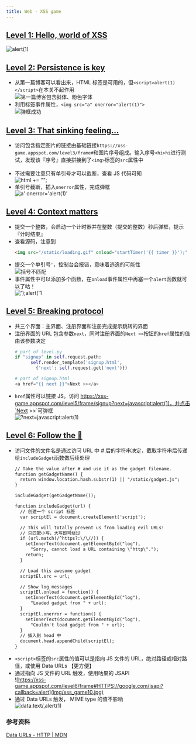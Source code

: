 ```yaml
---
title: Web - XSS game
---
```


## [Level 1: Hello, world of XSS](https://xss-game.appspot.com/level1)

![<script>alert(1)</script>](img/xss_game01.jpg)

## [Level 2: Persistence is key](https://xss-game.appspot.com/level2)

- 从第一篇博客可以看出来，HTML 标签是可用的，但`<script>alert(1)</script>`在本关不起作用<br>
![第一篇博客包含斜体、粉色字体](img/xss_game02.jpg)
- 利用标签事件属性，`<img src="a" onerror="alert(1)">`<br>
![弹框成功](img/xss_game03.jpg)

## [Level 3: That sinking feeling...](https://xss-game.appspot.com/level3)

- 访问包含指定图片的链接由基础链接`https://xss-game.appspot.com/level3/frame#`和图片序号组成。输入序号`<hi>hi`进行测试，发现该『序号』直接拼接到了`<img>`标签的`src`属性中<br>
![<img src="/static/level3/cloud<h1>hi.jpg">](img/xss_game04.jpg)
- 不过需要注意只有单引号才可以截断，查看 JS 代码可知<br>
![html += "<img src='/static/level3/cloud" + num + ".jpg' />";](img/xss_game05.jpg)
- 单引号截断，插入`onerror`属性，完成弹框<br>
![a' onerror='alert(1)'](img/xss_game06.jpg)

## [Level 4: Context matters](https://xss-game.appspot.com/level4)

- 提交一个整数，会启动一个计时器并在整数（提交的整数）秒后弹框，提示『计时结束』
- 查看源码，注意到
  ```html
  <img src="/static/loading.gif" onload="startTimer('{{ timer }}');" />
  ```
- 提交一个单引号`'`，控制台会报错，意味着逃逸的可能性<br>
![括号不匹配](img/xss_game07.jpg)
- 事件属性中可以添加多个函数，在`onload`事件属性中再塞一个`alert`函数就可以了咕！<br>
![');alert('1](img/xss_game08.jpg)

## [Level 5: Breaking protocol](https://xss-game.appspot.com/level5)

- 共三个界面：主界面、注册界面和注册完成提示跳转的界面
- 注册界面的 URL 包含参数`next`，同时注册界面的`Next >>`按钮的`href`属性的值由该参数决定
  ```py
  # part of level.py
  if "signup" in self.request.path:
        self.render_template('signup.html',
          {'next': self.request.get('next')})

  # part of signup.html
  <a href="{{ next }}">Next >></a>
  ```
- `href`属性可以链接 JS。访问 https://xss-game.appspot.com/level5/frame/signup?next=javascript:alert(1)，并点击`Next >>`可弹框<br>
![?next=javascript:alert(1)](img/xss_game09.jpg)

## [Level 6: Follow the 🐇](https://xss-game.appspot.com/level6)

- 访问文件的文件名是通过访问 URL 中 *#* 后的字符串决定，截取字符串后传递给`includeGadget`函数做后续处理
  ```html
  // Take the value after # and use it as the gadget filename.
  function getGadgetName() {
    return window.location.hash.substr(1) || "/static/gadget.js";
  }

  includeGadget(getGadgetName());

  function includeGadget(url) {
    // 创建一个 script 标签
    var scriptEl = document.createElement('script');

    // This will totally prevent us from loading evil URLs!
    // 只匹配小写，大写即可绕过
    if (url.match(/^https?:\/\//)) {
      setInnerText(document.getElementById("log"),
        "Sorry, cannot load a URL containing \"http\".");
      return;
    }

    // Load this awesome gadget
    scriptEl.src = url;

    // Show log messages
    scriptEl.onload = function() {
      setInnerText(document.getElementById("log"),
        "Loaded gadget from " + url);
    }
    scriptEl.onerror = function() {
      setInnerText(document.getElementById("log"),
        "Couldn't load gadget from " + url);
    }
    // 插入到 head 中
    document.head.appendChild(scriptEl);
  }
  ```
- `<script>`标签的`src`属性的值可以是指向 JS 文件的 URL，绝对路径或相对路径，或使用 Data URLs 【更方便】
- 通过指向 JS 文件的 URL 触发，使用咕果的 JSAPI<br>
![https://xss-game.appspot.com/level6/frame#HTTPS://google.com/jsapi?callback=alert](img/xss_game10.jpg)
- 通过 Data URLs 触发， MIME type 的值不影响<br>
![data:text/,alert(1)](img/xss_game11.jpg)

### 参考资料

[Data URLs - HTTP | MDN](https://developer.mozilla.org/en-US/docs/Web/HTTP/Basics_of_HTTP/Data_URIs)